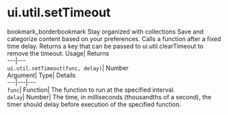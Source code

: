 
#  ui.util.setTimeout 
bookmark_borderbookmark Stay organized with collections  Save and categorize content based on your preferences. 
Calls a function after a fixed time delay. 
Returns a key that can be passed to ui.util.clearTimeout to remove the timeout.
Usage| Returns  
---|---  
`ui.util.setTimeout(func, delay)`| Number  
Argument| Type| Details  
---|---|---  
`func`| Function| The function to run at the specified interval.  
`delay`| Number| The time, in milliseconds (thousandths of a second), the timer should delay before execution of the specified function.  
